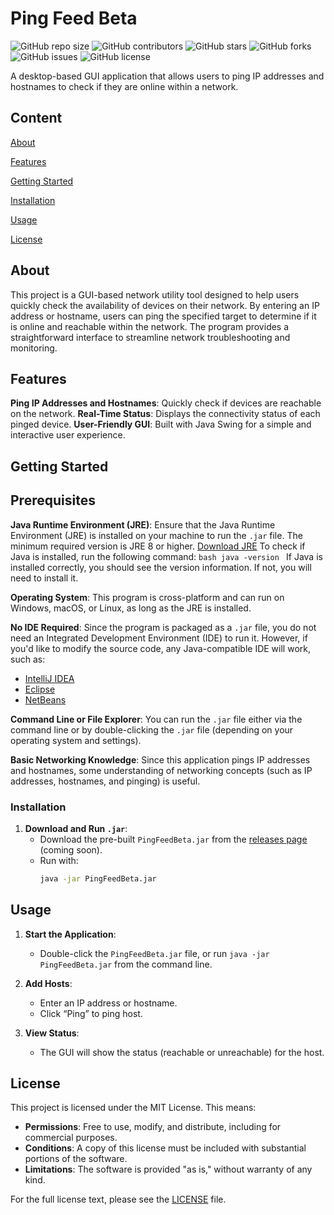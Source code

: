 # Ping Feed Beta

![GitHub repo size](https://img.shields.io/github/repo-size/Israel-Hart/Ping-Feed-Beta)
![GitHub contributors](https://img.shields.io/github/contributors/Israel-Hart/Ping-Feed-Beta)
![GitHub stars](https://img.shields.io/github/stars/Israel-Hart/Ping-Feed-Beta?style=social)
![GitHub forks](https://img.shields.io/github/forks/Israel-Hart/Ping-Feed-Beta?style=social)
![GitHub issues](https://img.shields.io/github/issues/Israel-Hart/Ping-Feed-Beta)
![GitHub license](https://img.shields.io/github/license/Israel-Hart/Ping-Feed-Beta)

A desktop-based GUI application that allows users to ping IP addresses and hostnames to check if they are online within a network.

## Content

 [About](#about)
 
 [Features](#features)
 
 [Getting Started](#getting-started)
  
 [Installation](#installation)
 
 [Usage](#usage)

 [License](#license)


## About

This project is a GUI-based network utility tool designed to help users quickly check the availability of devices on their network. By entering an IP address or hostname, users can ping the specified target to determine if it is online and reachable within the network. The program provides a straightforward interface to streamline network troubleshooting and monitoring. 

## Features

 **Ping IP Addresses and Hostnames**: Quickly check if devices are reachable on the network.
 **Real-Time Status**: Displays the connectivity status of each pinged device.
 **User-Friendly GUI**: Built with Java Swing for a simple and interactive user experience.


## Getting Started

## Prerequisites

 **Java Runtime Environment (JRE)**: Ensure that the Java Runtime Environment (JRE) is installed on your machine to run the `.jar` file. The minimum required version is JRE 8 or higher.
   [Download JRE](https://www.oracle.com/java/technologies/javase-jre8-downloads.html)
   To check if Java is installed, run the following command:
    ```bash
    java -version
    ```
    If Java is installed correctly, you should see the version information. If not, you will need to install it.

 **Operating System**: This program is cross-platform and can run on Windows, macOS, or Linux, as long as the JRE is installed.

 **No IDE Required**: Since the program is packaged as a `.jar` file, you do not need an Integrated Development Environment (IDE) to run it. However, if you'd like to modify the source code, any Java-compatible IDE will work, such as:
  - [IntelliJ IDEA](https://www.jetbrains.com/idea/download/)
  - [Eclipse](https://www.eclipse.org/downloads/)
  - [NetBeans](https://netbeans.apache.org/download/index.html)

 **Command Line or File Explorer**: You can run the `.jar` file either via the command line or by double-clicking the `.jar` file (depending on your operating system and settings).

 **Basic Networking Knowledge**: Since this application pings IP addresses and hostnames, some understanding of networking concepts (such as IP addresses, hostnames, and pinging) is useful.

### Installation

1. **Download and Run `.jar`**:
    - Download the pre-built `PingFeedBeta.jar` from the [releases page](https://github.com/Israel-Hart/Ping-Feed-Beta/releases) (coming soon).
    - Run with:
      ```bash
      java -jar PingFeedBeta.jar
      ```

## Usage

1. **Start the Application**:
    - Double-click the `PingFeedBeta.jar` file, or run `java -jar PingFeedBeta.jar` from the command line.

2. **Add Hosts**:
    - Enter an IP address or hostname.
    - Click “Ping” to ping host.

3. **View Status**:
    - The GUI will show the status (reachable or unreachable) for the host.

## License

This project is licensed under the MIT License. This means:

- **Permissions**: Free to use, modify, and distribute, including for commercial purposes.
- **Conditions**: A copy of this license must be included with substantial portions of the software.
- **Limitations**: The software is provided "as is," without warranty of any kind.

For the full license text, please see the [LICENSE](LICENSE) file.


